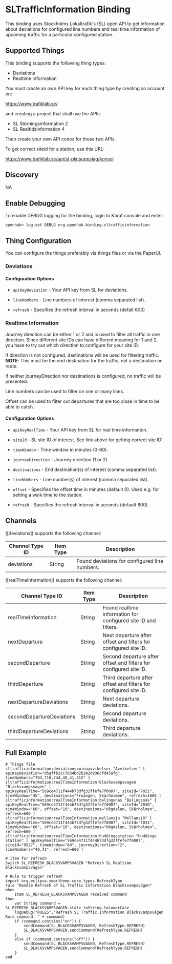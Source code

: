 # SLTrafficInformation Binding

This binding uses Stockholms Lokaltrafik's (SL) open API to get information about deviations for configured line numbers and real time information of upcoming traffic for a particular configured station.


## Supported Things

This binding supports the following thing types:

- Deviations
- Realtime Information

You must create an own API key for each thing type by creating an account on:

https://www.trafiklab.se/

and creating a project that shall use the APIs:

- SL Störningsinformation 2
- SL Realtidsinformation 4

Then create your own API codes for those two APIs.

To get correct siteid for a station, use this URL:

https://www.trafiklab.se/api/sl-platsuppslag/konsol

## Discovery

NA

## Enable Debugging

To enable DEBUG logging for the binding, login to Karaf console and enter:

`openhab> log:set DEBUG org.openhab.binding.sltrafficinformation`

## Thing Configuration

You can configure the things preferably via things files or via the PaperUI.

### Deviations

#### Configuration Options

*   `apiKeyDeviation` - Your API key from SL for deviations.

*   `lineNumbers` - Line numbers of interest (comma separated list).

*   `refresh` - Specifies the refresh interval in seconds (defalt 600)

### Realtime Information

Journey direction can be either 1 or 2 and is used to filter all traffic in one direction. 
Since different site IDs can have different meaning for 1 and 2, you have to try out which direction to configure for your site ID.

If direction is not configured, destinations will be used for filtering traffic.
**NOTE**: This must be the end destination for the traffic, not a destination on route.

If neither journeyDirection nor destinations is configured, no traffic will be presented.

Line numbers can be used to filter on one or many lines.

Offset can be used to filter out departures that are too close in time to be able to catch.


#### Configuration Options 

*   `apiKeyRealTime` - Your API key from SL for real time information.

*   `siteId` - SL site ID of interest. See link above for getting correct site ID!

*   `timeWindow` - Time window in minutes (0-60).

*   `journeyDirection` - Journey direction (1 or 2).

*   `destinations` - End destination(s) of interest (comma separated list).

*   `lineNUmbers` - Line number(s) of interest (comma separated list).

*   `offset` - Specifies the offset time in minutes (default 0). Used e.g. for setting a walk time to the station.

*   `refresh` - Specifies the refresh interval in seconds (default 600).


## Channels

([deviations]) supports the following channel:

| Channel Type ID     | Item Type | Description                       |
|------------|--------|-----------------------------------------------|
| deviations | String | Found deviations for configured  line numbers.|

([realTimeInformation]) supports the following channel:

| Channel Type ID           | Item Type | Description                                                          |
|---------------------------|--------|-------------------------------------------------------------------------|
| realTimeInformation       | String | Found realtime information for configured site ID and filters.          |
| nextDeparture             | String | Next departure after offset and filters for configured site ID.         |
| secondDeparture           | String | Second departure after offset and filters for configured site ID.       |
| thirdDeparture            | String | Third departure after offset and filters for configured site ID.        |
| nextDepartureDeviations   | String | Next departure deviations.                                              |
| secondDepartureDeviations | String | Second departure deviations.                                            |
| thirdDepartureDeviations  | String | Third departure deviations.                                             |


## Full Example

```
# Things file
sltrafficinformation:deviations:minaavvikelser "Avvikelser" [ apiKeyDeviation="d5gffb2cc7834bd2b242d936cfd45afg", lineNumbers="703,710,744,40,41,41X" ]
sltrafficinformation:realTimeInformation:blacksvampsvagen "Bläcksvampsvägen" [ apiKeyRealTime="569ce4711f444b73dfg32ffefe7f0007", siteId="7021", timeWindow="45", destinations="Fruängen, Skärholmen", refresh=1800 ]
sltrafficinformation:realTimeInformation:balingsnas "Balingsnäs" [ apiKeyRealTime="569ce4711f444b73dfg32ffefe7f0007", siteId="7030", timeWindow="60", offset="10", destinations="Högdalen, Skärholmen", refresh=600 ]
sltrafficinformation:realTimeInformation:mellansjo "Mellansjö" [ apiKeyRealTime="569ce4711f444b73dfg32ffefe7f0007", siteId="7031", timeWindow="60", offset="10", destinations="Högdalen, Skärholmen", refresh=600 ]
sltrafficinformation:realTimeInformation:huddingestation "Huddinge Station" [ apiKeyRealTime="569ce4711f444b73dfg32ffefe7f0007", siteId="9527", timeWindow="60", journeyDirection="2", lineNumbers="40,41", refresh=600 ]

# Item for refresh
Switch SL_REFRESH_BLACKSVAMPSVAGEN "Refresh SL Realtime Bläcksvampsvägen"

# Rule to trigger refresh
import org.eclipse.smarthome.core.types.RefreshType
rule "Handle Refresh of SL Traffic Information Bläcksvampsvägen"
when
    Item SL_REFRESH_BLACKSVAMPSVAGEN received command
then
    var String command = SL_REFRESH_BLACKSVAMPSVAGEN.state.toString.toLowerCase
    logDebug("RULES","Refresh SL Traffic Information Bläcksvampsvägen Rule command: " + command)
    if (command.contains("on")) {
        sendCommand(SL_BLACKSVAMPSVAGEN, RefreshType.REFRESH)
        SL_BLACKSVAMPSVAGEN.sendCommand(RefreshType.REFRESH)
    }
    else if (command.contains("off")) {
        sendCommand(SL_BLACKSVAMPSVAGEN, RefreshType.REFRESH)
        SL_BLACKSVAMPSVAGEN.sendCommand(RefreshType.REFRESH)
    }
end


```

